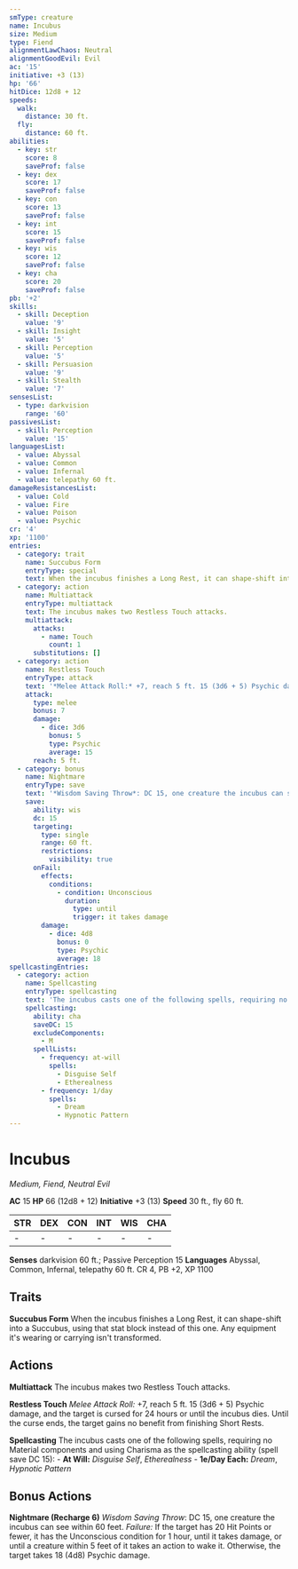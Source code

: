 ```yaml
---
smType: creature
name: Incubus
size: Medium
type: Fiend
alignmentLawChaos: Neutral
alignmentGoodEvil: Evil
ac: '15'
initiative: +3 (13)
hp: '66'
hitDice: 12d8 + 12
speeds:
  walk:
    distance: 30 ft.
  fly:
    distance: 60 ft.
abilities:
  - key: str
    score: 8
    saveProf: false
  - key: dex
    score: 17
    saveProf: false
  - key: con
    score: 13
    saveProf: false
  - key: int
    score: 15
    saveProf: false
  - key: wis
    score: 12
    saveProf: false
  - key: cha
    score: 20
    saveProf: false
pb: '+2'
skills:
  - skill: Deception
    value: '9'
  - skill: Insight
    value: '5'
  - skill: Perception
    value: '5'
  - skill: Persuasion
    value: '9'
  - skill: Stealth
    value: '7'
sensesList:
  - type: darkvision
    range: '60'
passivesList:
  - skill: Perception
    value: '15'
languagesList:
  - value: Abyssal
  - value: Common
  - value: Infernal
  - value: telepathy 60 ft.
damageResistancesList:
  - value: Cold
  - value: Fire
  - value: Poison
  - value: Psychic
cr: '4'
xp: '1100'
entries:
  - category: trait
    name: Succubus Form
    entryType: special
    text: When the incubus finishes a Long Rest, it can shape-shift into a Succubus, using that stat block instead of this one. Any equipment it's wearing or carrying isn't transformed.
  - category: action
    name: Multiattack
    entryType: multiattack
    text: The incubus makes two Restless Touch attacks.
    multiattack:
      attacks:
        - name: Touch
          count: 1
      substitutions: []
  - category: action
    name: Restless Touch
    entryType: attack
    text: '*Melee Attack Roll:* +7, reach 5 ft. 15 (3d6 + 5) Psychic damage, and the target is cursed for 24 hours or until the incubus dies. Until the curse ends, the target gains no benefit from finishing Short Rests.'
    attack:
      type: melee
      bonus: 7
      damage:
        - dice: 3d6
          bonus: 5
          type: Psychic
          average: 15
      reach: 5 ft.
  - category: bonus
    name: Nightmare
    entryType: save
    text: '*Wisdom Saving Throw*: DC 15, one creature the incubus can see within 60 feet. *Failure:*  If the target has 20 Hit Points or fewer, it has the Unconscious condition for 1 hour, until it takes damage, or until a creature within 5 feet of it takes an action to wake it. Otherwise, the target takes 18 (4d8) Psychic damage.'
    save:
      ability: wis
      dc: 15
      targeting:
        type: single
        range: 60 ft.
        restrictions:
          visibility: true
      onFail:
        effects:
          conditions:
            - condition: Unconscious
              duration:
                type: until
                trigger: it takes damage
        damage:
          - dice: 4d8
            bonus: 0
            type: Psychic
            average: 18
spellcastingEntries:
  - category: action
    name: Spellcasting
    entryType: spellcasting
    text: 'The incubus casts one of the following spells, requiring no Material components and using Charisma as the spellcasting ability (spell save DC 15): - **At Will:** *Disguise Self*, *Etherealness* - **1e/Day Each:** *Dream*, *Hypnotic Pattern*'
    spellcasting:
      ability: cha
      saveDC: 15
      excludeComponents:
        - M
      spellLists:
        - frequency: at-will
          spells:
            - Disguise Self
            - Etherealness
        - frequency: 1/day
          spells:
            - Dream
            - Hypnotic Pattern
---
```


# Incubus
*Medium, Fiend, Neutral Evil*

**AC** 15
**HP** 66 (12d8 + 12)
**Initiative** +3 (13)
**Speed** 30 ft., fly 60 ft.

| STR | DEX | CON | INT | WIS | CHA |
| --- | --- | --- | --- | --- | --- |
| - | - | - | - | - | - |

**Senses** darkvision 60 ft.; Passive Perception 15
**Languages** Abyssal, Common, Infernal, telepathy 60 ft.
CR 4, PB +2, XP 1100

## Traits

**Succubus Form**
When the incubus finishes a Long Rest, it can shape-shift into a Succubus, using that stat block instead of this one. Any equipment it's wearing or carrying isn't transformed.

## Actions

**Multiattack**
The incubus makes two Restless Touch attacks.

**Restless Touch**
*Melee Attack Roll:* +7, reach 5 ft. 15 (3d6 + 5) Psychic damage, and the target is cursed for 24 hours or until the incubus dies. Until the curse ends, the target gains no benefit from finishing Short Rests.

**Spellcasting**
The incubus casts one of the following spells, requiring no Material components and using Charisma as the spellcasting ability (spell save DC 15): - **At Will:** *Disguise Self*, *Etherealness* - **1e/Day Each:** *Dream*, *Hypnotic Pattern*

## Bonus Actions

**Nightmare (Recharge 6)**
*Wisdom Saving Throw*: DC 15, one creature the incubus can see within 60 feet. *Failure:*  If the target has 20 Hit Points or fewer, it has the Unconscious condition for 1 hour, until it takes damage, or until a creature within 5 feet of it takes an action to wake it. Otherwise, the target takes 18 (4d8) Psychic damage.
